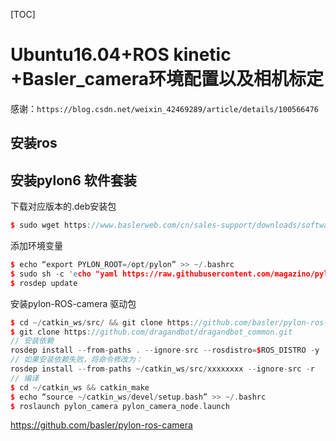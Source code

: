 [TOC]

# Ubuntu16.04+ROS kinetic +Basler_camera环境配置以及相机标定

感谢：`https://blog.csdn.net/weixin_42469289/article/details/100566476`

## 安装ros 







## 安装pylon6 软件套装

下载对应版本的.deb安装包

```C++
$ sudo wget https://www.baslerweb.com/cn/sales-support/downloads/software-downloads/software-pylon-6-2-0-linux-x86-64bit-debian/
```

添加环境变量

```C++
$ echo “export PYLON_ROOT=/opt/pylon” >> ~/.bashrc
$ sudo sh -c 'echo "yaml https://raw.githubusercontent.com/magazino/pylon_camera/indigo-devel/rosdep/pylon_sdk.yaml " > /etc/ros/rosdep/sources.list.d/15-plyon_camera.list'
$ rosdep update
```

安装pylon-ROS-camera 驱动包

```C++
$ cd ~/catkin_ws/src/ && git clone https://github.com/basler/pylon-ros-camera
$ git clone https://github.com/dragandbot/dragandbot_common.git
// 安装依赖
rosdep install --from-paths . --ignore-src --rosdistro=$ROS_DISTRO -y
// 如果安装依赖失败，将命令修改为：
rosdep install --from-paths ~/catkin_ws/src/xxxxxxxx --ignore-src -r
// 编译
$ cd ~/catkin_ws && catkin_make
$ echo “source ~/catkin_ws/devel/setup.bash” >> ~/.bashrc
$ roslaunch pylon_camera pylon_camera_node.launch
```

https://github.com/basler/pylon-ros-camera

